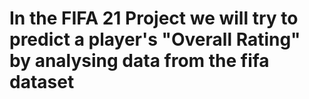 # In the FIFA 21 Project we will try to predict a player's "Overall Rating" by analysing data from the fifa dataset

